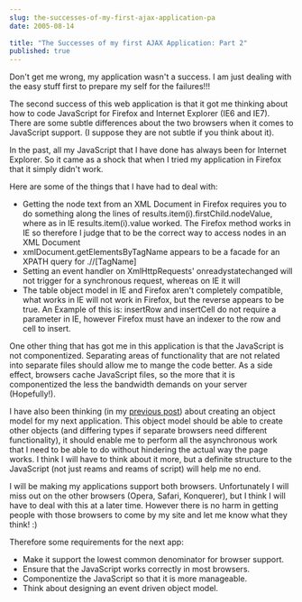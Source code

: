 ```yaml
---
slug: the-successes-of-my-first-ajax-application-pa
date: 2005-08-14
 
title: "The Successes of my first AJAX Application: Part 2"
published: true
---
```

Don't get me wrong, my application wasn't a success.  I am just dealing with the easy stuff first to prepare my self for the failures!!!<p />The second success of this web application is that it got me thinking about how to code JavaScript for Firefox and Internet Explorer (IE6 and IE7).  There are some subtle differences about the two browsers when it comes to JavaScript support.  (I suppose they are not subtle if you think about it).<p />In the past, all my JavaScript that I have done has always been for Internet Explorer.  So it came as a shock that when I tried my application in Firefox that it simply didn't work.<p />Here are some of the things that I have had to deal with:<ul>
<li>Getting the node text from an XML Document in Firefox requires you to do something along the lines of results.item(i).firstChild.nodeValue, where as in IE results.item(i).value worked.  The Firefox method works in IE so therefore I judge that to be the correct way to access nodes in an XML Document</li>
<li>xmlDocument.getElementsByTagName appears to be a facade for an XPATH query for .//[TagName]</li>
<li>Setting an event handler on XmlHttpRequests' onreadystatechanged will not trigger for a synchronous request, whereas on IE it will</li>
<li>The table object model in IE and Firefox aren't completely compatible, what works in IE will not work in Firefox, but the reverse appears to be true.  An Example of this is: insertRow and insertCell do not require a parameter in IE, however Firefox must have an indexer to the row and cell to insert.</li>
</ul>One other thing that has got me in this application is that the JavaScript is not componentized.  Separating areas of functionality that are not related into separate files should allow me to mange the code better.  As a side effect, browsers cache JavaScript files, so the more that it is componentized the less the bandwidth demands on your server (Hopefully!).<p />I have also been thinking (in my <a href="http://www.kinlan.co.uk/2005/08/successes-of-my-first-ajax-application.html">previous post</a>) about creating an object model for my next application.  This object model should be able to create other objects (and differing types if separate browsers need different functionality), it should enable me to perform all the asynchronous work that I need to be able to do without hindering the actual way the page works.  I think I will have to think about it more, but a definite structure to the JavaScript (not just reams and reams of script) will help me no end.<p />I will be making my applications support both browsers.  Unfortunately I will miss out on the other browsers (Opera, Safari, Konquerer), but I think I will have to deal with this at a later time.  However there is no harm in getting people with those browsers to come by my site and let me know what they think! :)<p />Therefore some requirements for the next app:<ul>
<li>Make it support the lowest common denominator for browser support.</li>
<li>Ensure that the JavaScript works correctly in most browsers.</li>
<li>Componentize the JavaScript so that it is more manageable.</li>
<li>Think about designing an event driven object model.</li>
</ul>

